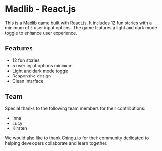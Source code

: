 # Madlib - React.js

This is a Madlib game built with React.js. It includes 12 fun stories with a
minimum of 5 user input options. The game features a light and dark mode toggle
to enhance user experience.

## Features

- 12 fun stories
- 5 user input options minimum
- Light and dark mode toggle
- Responsive design
- Clean interface

## Team

Special thanks to the following team members for their contributions:

- Inna
- Lucy
- Kirsten

We would also like to thank [Chingu.io](http://chingu.io/) for their community
dedicated to helping developers collaborate and learn together.
